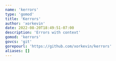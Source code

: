```yaml
---
name: 'kerrors'
type: 'gomod'
title: 'Kerrors'
author: 'xorkevin'
date: 2022-08-20T18:49:51-07:00
description: 'Errors with context'
gomod: 'kerrors'
govcs: 'git'
gorepourl: 'https://github.com/xorkevin/kerrors'
aliases: []
---
```

